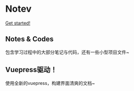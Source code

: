 # Notev
[Get started!](https://siguremo.github.io/notev/)

## Notes & Codes
包含学习过程中的大部分笔记与代码，还有一些小型项目文件~

## Vuepress驱动！
使用全新的vuepress，构建界面清爽的文档~